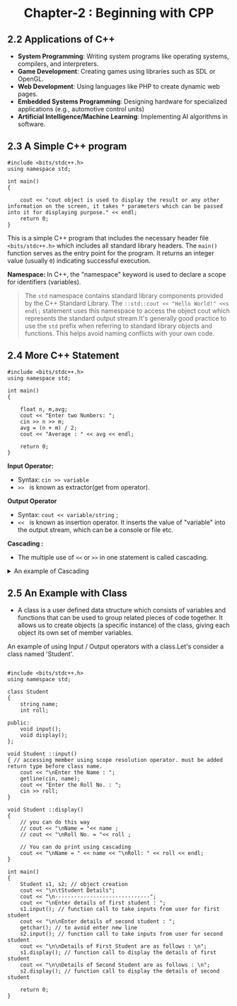 <h1 align="center"> Chapter-2 : Beginning with CPP </h1>

## 2.2 Applications of C++

- **System Programming**: Writing system programs like operating systems, compilers, and interpreters.
- **Game Development**: Creating games using libraries such as SDL or OpenGL.
- **Web Development**: Using languages like PHP to create dynamic web pages.
- **Embedded Systems Programming**: Designing hardware for specialized applications (e.g., automotive control units)
- **Artificial Intelligence/Machine Learning**: Implementing AI algorithms in software.

## 2.3 A Simple C++ program

```
#include <bits/stdc++.h>
using namespace std;

int main()
{

    cout << "cout object is used to display the result or any other information on the screen, it takes * parameters which can be passed into it for displaying purpose." << endl;
    return 0;
}
```

This is a simple C++ program that includes the necessary header file `<bits/stdc++.h>` which includes all standard library headers. The `main()` function serves as the entry point for the program. It returns an integer value (usually `0`) indicating successful execution.</s>

<b>Namespace: </b> In C++, the "namespace" keyword is used to declare a scope for identifiers (variables).

> The `std` namespace contains standard library components provided by the C++ Standard Library. The `::std::cout << "Hello World!" <<s endl;` statement uses this namespace to access the object cout which represents the standard output stream.It's generally good practice to use the `std` prefix when referring to standard library objects and functions. This helps avoid naming conflicts with your own code.</s>

## 2.4 More C++ Statement

```
#include <bits/stdc++.h>
using namespace std;

int main()
{

    float n, m,avg;
    cout << "Enter two Numbers: ";
    cin >> n >> m;
    avg = (n + m) / 2;
    cout << "Average : " << avg << endl;

    return 0;
}

```

<b>Input Operator: </b>

- Syntax: `cin >> variable`
- `>>` &nbsp; is known as extractor(get from operator).

<b>Output Operator </b>

- Syntax: `cout << variable/string` ;
- `<<` &nbsp; is known as insertion operator. It inserts the value of "variable" into the output stream, which can be a console or file etc.

<b> Cascading : </b>

- The multiple use of `<<` or `>>` in one statement is called cascading.
<details>
<summary> An example of Cascading </summary>

```

cout << "Average : " << avg << endl;

```

</details>

## 2.5 An Example with Class

- A class is a user defined data structure which consists of variables and functions that can be used to group related pieces of code together. It allows us to create objects (a specific instance) of the class, giving each object its own set of member variables.

An example of using Input / Output operators with a class.Let's consider a class named 'Student'.

```

#include <bits/stdc++.h>
using namespace std;

class Student
{
    string name;
    int roll;

public:
    void input();
    void display();
};

void Student ::input()
{ // accessing member using scope resolution operator. must be added return type before class name.
    cout << "\nEnter the Name : ";
    getline(cin, name);
    cout << "Enter the Roll No. : ";
    cin >> roll;
}

void Student ::display()
{
    // you can do this way
    // cout << "\nName = "<< name ;
    // cout << "\nRoll No. = "<< roll ;

    // You can do print using cascading
    cout << "\nName = " << name << "\nRoll: " << roll << endl;
}

int main()
{
    Student s1, s2; // object creation
    cout << "\n\tStudent Details";
    cout << "\n------------------------------";
    cout << "\nEnter details of first student : ";
    s1.input(); // function call to take inputs from user for first student
    cout << "\n\nEnter details of second student : ";
    getchar(); // to avoid enter new line
    s2.input(); // function call to take inputs from user for second student
    cout << "\n\nDetails of First Student are as follows : \n";
    s1.display(); // function call to display the details of first student
    cout << "\n\nDetails of Second Student are as follows : \n";
    s2.display(); // function call to display the details of second student

    return 0;
}

```

